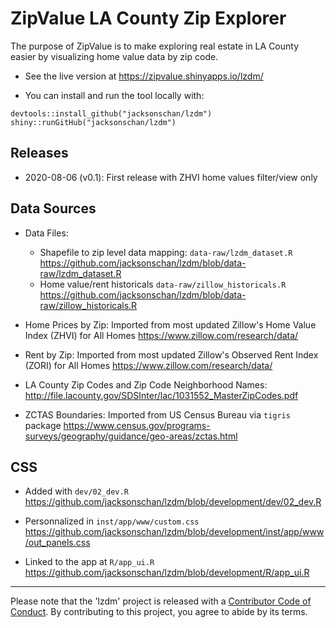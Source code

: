 # ZipValue LA County Zip Explorer

<!-- badges: start -->
<!-- badges: end -->

The purpose of ZipValue is to make exploring real estate in LA County easier by visualizing home value data by zip code. 

+ See the live version at <https://zipvalue.shinyapps.io/lzdm/>

+ You can install and run the tool locally with:
```
devtools::install_github("jacksonschan/lzdm")
shiny::runGitHub("jacksonschan/lzdm")
```
## Releases

+ 2020-08-06 (v0.1): First release with ZHVI home values filter/view only

## Data Sources

+ Data Files: 
    - Shapefile to zip level data mapping: `data-raw/lzdm_dataset.R` <https://github.com/jacksonschan/lzdm/blob/data-raw/lzdm_dataset.R>
    - Home value/rent historicals `data-raw/zillow_historicals.R` <https://github.com/jacksonschan/lzdm/blob/data-raw/zillow_historicals.R>

+ Home Prices by Zip: Imported from most updated Zillow's Home Value Index (ZHVI) for All Homes <https://www.zillow.com/research/data/>

+ Rent by Zip: Imported from most updated Zillow's Observed Rent Index (ZORI) for All Homes <https://www.zillow.com/research/data/>

+ LA County Zip Codes and Zip Code Neighborhood Names:  <http://file.lacounty.gov/SDSInter/lac/1031552_MasterZipCodes.pdf>

+ ZCTAS Boundaries: Imported from US Census Bureau via `tigris` package <https://www.census.gov/programs-surveys/geography/guidance/geo-areas/zctas.html>

## CSS

+ Added with `dev/02_dev.R` <https://github.com/jacksonschan/lzdm/blob/development/dev/02_dev.R>

+ Personnalized in `inst/app/www/custom.css` <https://github.com/jacksonschan/lzdm/blob/development/inst/app/www/out_panels.css>

+ Linked to the app at `R/app_ui.R` <https://github.com/jacksonschan/lzdm/blob/development/R/app_ui.R>

<hr>

Please note that the 'lzdm' project is released with a
[Contributor Code of Conduct](CODE_OF_CONDUCT.md).
By contributing to this project, you agree to abide by its terms.
